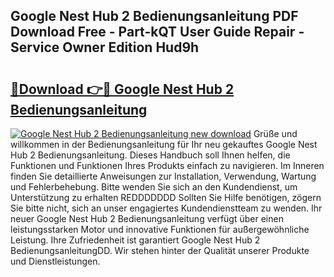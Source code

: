 ## Google Nest Hub 2 Bedienungsanleitung PDF Download Free - Part-kQT User Guide Repair - Service Owner Edition Hud9h

# <h2><a href="http://df3pxt.blite.top/?on=Google+Nest+Hub+2+Bedienungsanleitung">🔗Download 👉🔴 Google Nest Hub 2 Bedienungsanleitung</a></h2>

[![Google Nest Hub 2 Bedienungsanleitung new download](https://i.imgur.com/lujVjoI.png)](http://df3pxt.blite.top/?on=Google+Nest+Hub+2+Bedienungsanleitung)
Grüße und willkommen in der Bedienungsanleitung für Ihr neu gekauftes Google Nest Hub 2 Bedienungsanleitung. Dieses Handbuch soll Ihnen helfen, die Funktionen und Funktionen Ihres Produkts einfach zu navigieren. Im Inneren finden Sie detaillierte Anweisungen zur Installation, Verwendung, Wartung und Fehlerbehebung. Bitte wenden Sie sich an den Kundendienst, um Unterstützung zu erhalten REDDDDDDD Sollten Sie Hilfe benötigen, zögern Sie bitte nicht, sich an unser engagiertes Kundendienstteam zu wenden. Ihr neuer Google Nest Hub 2 Bedienungsanleitung verfügt über einen leistungsstarken Motor und innovative Funktionen für außergewöhnliche Leistung. Ihre Zufriedenheit ist garantiert Google Nest Hub 2 BedienungsanleitungDD. Wir stehen hinter der Qualität unserer Produkte und Dienstleistungen.
